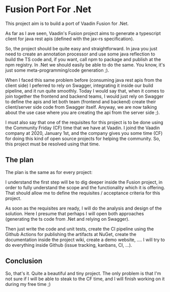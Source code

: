 # Fusion Port For .Net

This project aim is to build a port of Vaadin Fusion for .Net.

As far as I ave seen, Vaadin's Fusion project aims to generate a typescript client for java rest apis (defined with the jax-rs specification).

So, the project should be quite easy and straightforward. In java you just need to create an annotation processor and use some java reflection to build the TS code and, if you want, call npm to package and publish at the npm registry. In .Net we should easily be able to do the same. You know, it's just some meta-programming/code generation ;).

When I faced this same problem before (consuming java rest apis from the client side) I peferred to rely on Swagger, integrating it inside our build pipeline, and it run quite smoothly. Today I would say that, when it comes to join together the frontend and backend teams, I would just rely on Swagger to define the apis and let both team (frontend and backend) create their client/server side code from Swagger itself. Anyway, we are now talking about the use case where you are creating the api from the server side ;).

I must also say that one of the requisites for this project is to be done using the Community Friday (CF) time that we have at Vaadin. I joind the Vaadin company at 2020, January 1st, and the company gives you some time (CF) for doing this kind of open source projects for helping the community. So, this project must be resolved using that time.

## The plan

The plan is the same as for every project:

I understand the first step will be to dig deeper inside the Fusion project, in order to fully understand the scope and the functionality which it is offering. That should allow me to define the requisites / acceptance criteria for this project.

As soon as the requisites are ready, I will do the analysis and design of the solution. Here I presume that perhaps I will open both approaches (generating the ts code from .Net and relying on Swagger).

Then just write the code and unit tests, create the CI pipeline using the Github Actions for publishing the artifacts at NuGet, create the documentation inside the project wiki, create a demo website, .... I will try to do everything inside Github (issue tracking, kanbans, CI, ...). 

## Conclusion

So, that's it. Quite a beautiful and tiny project. The only problem is that I'm not sure if I will be able to steak to the CF time, and I will finish working on it during my free time ;)






